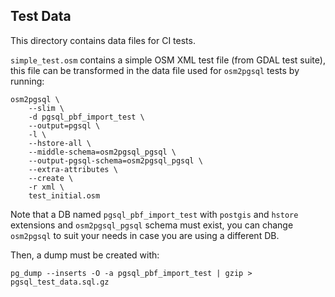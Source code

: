 ## Test Data

This directory contains data files for CI tests.


`simple_test.osm` contains a simple OSM XML test file (from GDAL test suite), this file
can be transformed in the data file used for `osm2pgsql` tests by running:

```
osm2pgsql \
    --slim \
    -d pgsql_pbf_import_test \
    --output=pgsql \
    -l \
    --hstore-all \
    --middle-schema=osm2pgsql_pgsql \
    --output-pgsql-schema=osm2pgsql_pgsql \
    --extra-attributes \
    --create \
    -r xml \
    test_initial.osm

```

Note that a DB named `pgsql_pbf_import_test` with `postgis` and `hstore` extensions and 
`osm2pgsql_pgsql` schema must exist, you can change `osm2pgsql` to suit your needs in case
you are using a different DB.

Then, a dump must be created with:

`pg_dump --inserts -O -a pgsql_pbf_import_test | gzip > pgsql_test_data.sql.gz`

